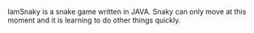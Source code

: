 IamSnaky is a snake game written in JAVA.
Snaky can only move at this moment and it is learning to do other things quickly.
